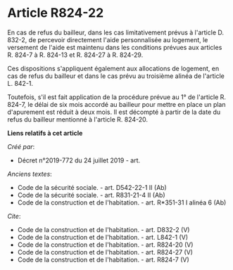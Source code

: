 # Article R824-22

En cas de refus du bailleur, dans les cas limitativement prévus à l'article D. 832-2, de percevoir directement l'aide
personnalisée au logement, le versement de l'aide est maintenu dans les conditions prévues aux articles R. 824-7 à R. 824-13
et R. 824-27 à R. 824-29. 

Ces dispositions s'appliquent également aux allocations de logement, en cas de refus du bailleur et dans le cas prévu au
troisième alinéa de l'article L. 842-1. 

Toutefois, s'il est fait application de la procédure prévue au 1° de l'article R. 824-7, le délai de six mois accordé au
bailleur pour mettre en place un plan d'apurement est réduit à deux mois. Il est décompté à partir de la date du refus du
bailleur mentionné à l'article R. 824-20.

**Liens relatifs à cet article**

_Créé par_:

  - Décret n°2019-772 du 24 juillet 2019 - art.

_Anciens textes_:

  - Code de la sécurité sociale. - art. D542-22-1 II (Ab)
  - Code de la sécurité sociale. - art. R831-21-4 II (Ab)
  - Code de la construction et de l'habitation. - art. R*351-31 I alinéa 6 (Ab)

_Cite_:

  - Code de la construction et de l'habitation. - art. D832-2 (V)
  - Code de la construction et de l'habitation. - art. L842-1 (V)
  - Code de la construction et de l'habitation. - art. R824-20 (V)
  - Code de la construction et de l'habitation. - art. R824-27 (V)
  - Code de la construction et de l'habitation. - art. R824-7 (V)
